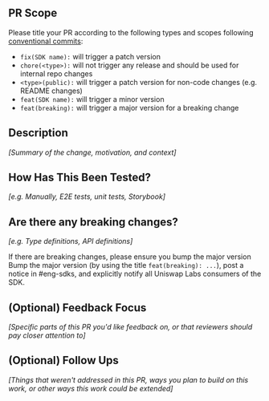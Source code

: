 ## PR Scope

Please title your PR according to the following types and scopes following [conventional commits](https://www.conventionalcommits.org/en/v1.0.0/):

- `fix(SDK name):` will trigger a patch version
- `chore(<type>):` will not trigger any release and should be used for internal repo changes
- `<type>(public):` will trigger a patch version for non-code changes (e.g. README changes)
- `feat(SDK name):` will trigger a minor version
- `feat(breaking):` will trigger a major version for a breaking change

## Description

_[Summary of the change, motivation, and context]_

## How Has This Been Tested?

_[e.g. Manually, E2E tests, unit tests, Storybook]_

## Are there any breaking changes?

_[e.g. Type definitions, API definitions]_

If there are breaking changes, please ensure you bump the major version Bump the major version (by using the title `feat(breaking): ...`), post a notice in #eng-sdks, and explicitly notify all Uniswap Labs consumers of the SDK.

## (Optional) Feedback Focus

_[Specific parts of this PR you'd like feedback on, or that reviewers should pay closer attention to]_

## (Optional) Follow Ups

_[Things that weren't addressed in this PR, ways you plan to build on this work, or other ways this work could be extended]_
